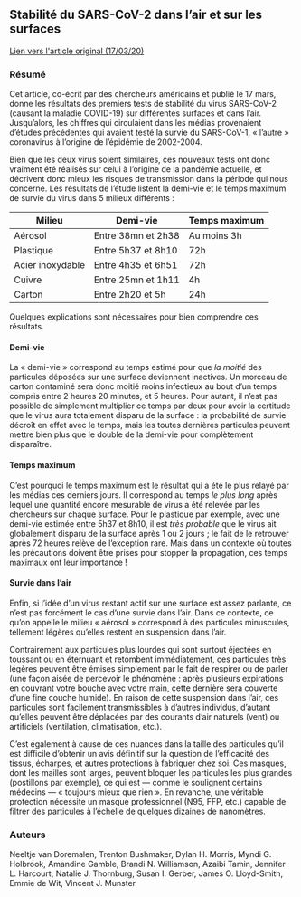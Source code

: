 ## Stabilité du SARS-CoV-2 dans l’air et sur les surfaces

[Lien vers l'article original (17/03/20)](https://www.nejm.org/doi/full/10.1056/NEJMc2004973)

### Résumé

Cet article, co-écrit par des chercheurs américains et publié le 17 mars, donne les résultats des premiers tests de stabilité du virus SARS-CoV-2 (causant la maladie COVID-19) sur différentes surfaces et dans l’air. Jusqu’alors, les chiffres qui circulaient dans les médias provenaient d’études précédentes qui avaient testé la survie du SARS-CoV-1, « l’autre » coronavirus à l’origine de l’épidémie de 2002-2004.

Bien que les deux virus soient similaires, ces nouveaux tests ont donc vraiment été réalisés sur celui à l’origine de la pandémie actuelle, et décrivent donc mieux les risques de transmission dans la période qui nous concerne. Les résultats de l’étude listent la demi-vie et le temps maximum de survie du virus dans 5 milieux différents :

| Milieu | Demi-vie | Temps maximum |
| - | - | - |
| Aérosol | Entre 38mn et 2h38 | Au moins 3h |
| Plastique | Entre 5h37 et 8h10 | 72h |
| Acier inoxydable | Entre 4h35 et 6h51 | 72h |
| Cuivre | Entre 25mn et 1h11 | 4h |
| Carton | Entre 2h20 et 5h | 24h |

Quelques explications sont nécessaires pour bien comprendre ces résultats.

#### Demi-vie

La « demi-vie » correspond au temps estimé pour que *la moitié* des particules déposées sur une surface deviennent inactives. Un morceau de carton contaminé sera donc moitié moins infectieux au bout d’un temps compris entre 2 heures 20 minutes, et 5 heures. Pour autant, il n’est pas possible de simplement multiplier ce temps par deux pour avoir la certitude que le virus aura totalement disparu de la surface : la probabilité de survie décroît en effet avec le temps, mais les toutes dernières particules peuvent mettre bien plus que le double de la demi-vie pour complètement disparaître.

#### Temps maximum

C’est pourquoi le temps maximum est le résultat qui a été le plus relayé par les médias ces derniers jours. Il correspond au temps *le plus long* après lequel une quantité encore mesurable de virus a été relevée par les chercheurs sur chaque surface. Pour le plastique par exemple, avec une demi-vie estimée entre 5h37 et 8h10, il est *très probable* que le virus ait globalement disparu de la surface après 1 ou 2 jours ; le fait de le retrouver après 72 heures relève de l’exception rare. Mais dans un contexte où toutes les précautions doivent être prises pour stopper la propagation, ces temps maximaux ont leur importance !

#### Survie dans l’air

Enfin, si l’idée d’un virus restant actif sur une surface est assez parlante, ce n’est pas forcément le cas d’une survie dans l’air. Dans ce contexte, ce qu’on appelle le milieu « aérosol » correspond à des particules minuscules, tellement légères qu’elles restent en suspension dans l’air.

Contrairement aux particules plus lourdes qui sont surtout éjectées en toussant ou en éternuant et retombent immédiatement, ces particules très légères peuvent être émises simplement par le fait de respirer ou de parler (une façon aisée de percevoir le phénomène : après plusieurs expirations en couvrant votre bouche avec votre main, cette dernière sera couverte d’une fine couche humide). En raison de cette suspension dans l’air, ces particules sont facilement transmissibles à d’autres individus, d’autant qu’elles peuvent être déplacées par des courants d’air naturels (vent) ou artificiels (ventilation, climatisation, etc.).

C’est également à cause de ces nuances dans la taille des particules qu’il est difficile d’obtenir un avis définitif sur la question de l’efficacité des tissus, écharpes, et autres protections à fabriquer chez soi. Ces masques, dont les mailles sont larges, peuvent bloquer les particules les plus grandes (postillons par exemple), ce qui est — comme le soulignent certains médecins — « toujours mieux que rien ». En revanche, une véritable protection nécessite un masque professionnel (N95, FFP, etc.) capable de filtrer des particules à l’échelle de quelques dizaines de nanomètres.

### Auteurs

Neeltje van Doremalen, Trenton Bushmaker, Dylan H. Morris, Myndi G. Holbrook, Amandine Gamble, Brandi N. Williamson, Azaibi Tamin, Jennifer L. Harcourt, Natalie J. Thornburg, Susan I. Gerber, James O. Lloyd-Smith, Emmie de Wit, Vincent J. Munster
